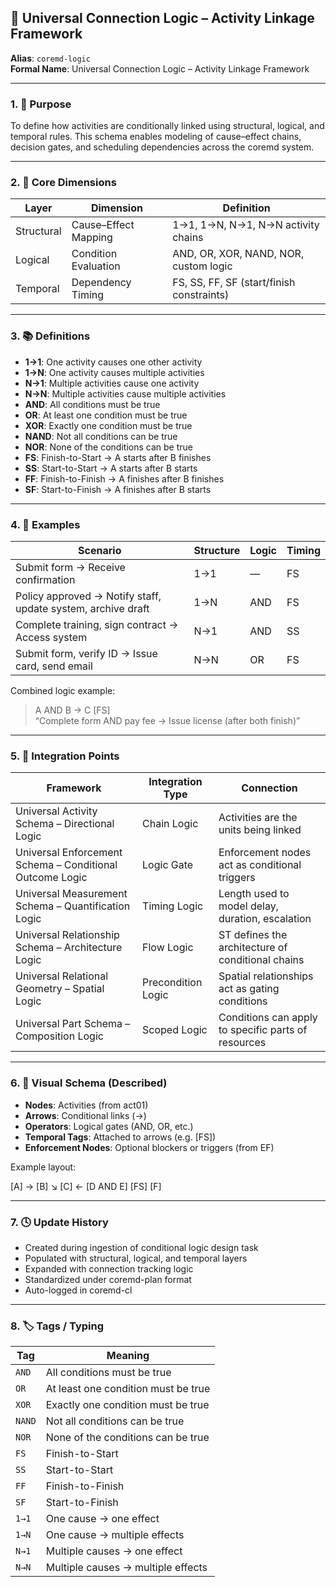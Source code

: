 ## 🧠 Universal Connection Logic – Activity Linkage Framework

**Alias**: `coremd-logic`  
**Formal Name**: Universal Connection Logic – Activity Linkage Framework  

---

### 1. 🧩 Purpose

To define how activities are conditionally linked using structural, logical, and temporal rules. This schema enables modeling of cause–effect chains, decision gates, and scheduling dependencies across the coremd system.

---

### 2. 🧠 Core Dimensions

| **Layer** | **Dimension** | **Definition** |
|-----------|---------------|----------------|
| Structural | Cause–Effect Mapping | 1→1, 1→N, N→1, N→N activity chains |
| Logical    | Condition Evaluation | AND, OR, XOR, NAND, NOR, custom logic |
| Temporal   | Dependency Timing    | FS, SS, FF, SF (start/finish constraints) |

---

### 3. 📚 Definitions

- **1→1**: One activity causes one other activity  
- **1→N**: One activity causes multiple activities  
- **N→1**: Multiple activities cause one activity  
- **N→N**: Multiple activities cause multiple activities  
- **AND**: All conditions must be true  
- **OR**: At least one condition must be true  
- **XOR**: Exactly one condition must be true  
- **NAND**: Not all conditions can be true  
- **NOR**: None of the conditions can be true  
- **FS**: Finish-to-Start → A starts after B finishes  
- **SS**: Start-to-Start → A starts after B starts  
- **FF**: Finish-to-Finish → A finishes after B finishes  
- **SF**: Start-to-Finish → A finishes after B starts

---

### 4. 🧪 Examples

| **Scenario** | **Structure** | **Logic** | **Timing** |
|--------------|---------------|-----------|------------|
| Submit form → Receive confirmation | 1→1 | — | FS |
| Policy approved → Notify staff, update system, archive draft | 1→N | AND | FS |
| Complete training, sign contract → Access system | N→1 | AND | SS |
| Submit form, verify ID → Issue card, send email | N→N | OR | FS |

Combined logic example:  
> A AND B → C [FS]  
> “Complete form AND pay fee → Issue license (after both finish)”

---

### 5. 🔗 Integration Points

| **Framework** | **Integration Type** | **Connection** |
|---------------|----------------------|----------------|
| Universal Activity Schema – Directional Logic | Chain Logic | Activities are the units being linked |
| Universal Enforcement Schema – Conditional Outcome Logic | Logic Gate | Enforcement nodes act as conditional triggers |
| Universal Measurement Schema – Quantification Logic | Timing Logic | Length used to model delay, duration, escalation |
| Universal Relationship Schema – Architecture Logic | Flow Logic | ST defines the architecture of conditional chains |
| Universal Relational Geometry – Spatial Logic | Precondition Logic | Spatial relationships act as gating conditions |
| Universal Part Schema – Composition Logic | Scoped Logic | Conditions can apply to specific parts of resources |

---

### 6. 🧭 Visual Schema (Described)

- **Nodes**: Activities (from act01)
- **Arrows**: Conditional links (→)
- **Operators**: Logical gates (AND, OR, etc.)
- **Temporal Tags**: Attached to arrows (e.g. [FS])
- **Enforcement Nodes**: Optional blockers or triggers (from EF)

Example layout:

[A] → [B] ↘ [C] ← [D AND E] [FS] [F]

---

### 7. 🕓 Update History

- Created during ingestion of conditional logic design task
- Populated with structural, logical, and temporal layers
- Expanded with connection tracking logic
- Standardized under coremd-plan format
- Auto-logged in coremd-cl

---

### 8. 🏷️ Tags / Typing

| **Tag** | **Meaning** |
|---------|-------------|
| `AND`   | All conditions must be true |
| `OR`    | At least one condition must be true |
| `XOR`   | Exactly one condition must be true |
| `NAND`  | Not all conditions can be true |
| `NOR`   | None of the conditions can be true |
| `FS`    | Finish-to-Start |
| `SS`    | Start-to-Start |
| `FF`    | Finish-to-Finish |
| `SF`    | Start-to-Finish |
| `1→1`   | One cause → one effect |
| `1→N`   | One cause → multiple effects |
| `N→1`   | Multiple causes → one effect |
| `N→N`   | Multiple causes → multiple effects |
